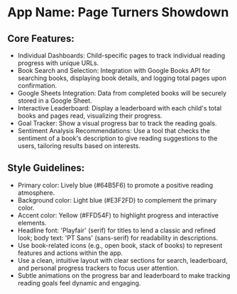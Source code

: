 # **App Name**: Page Turners Showdown

## Core Features:

- Individual Dashboards: Child-specific pages to track individual reading progress with unique URLs.
- Book Search and Selection: Integration with Google Books API for searching books, displaying book details, and logging total pages upon confirmation.
- Google Sheets Integration: Data from completed books will be securely stored in a Google Sheet.
- Interactive Leaderboard: Display a leaderboard with each child's total books and pages read, visualizing their progress.
- Goal Tracker: Show a visual progress bar to track the reading goals.
- Sentiment Analysis Recommendations: Use a tool that checks the sentiment of a book's description to give reading suggestions to the users, tailoring results based on interests.

## Style Guidelines:

- Primary color: Lively blue (#64B5F6) to promote a positive reading atmosphere.
- Background color: Light blue (#E3F2FD) to complement the primary color.
- Accent color: Yellow (#FFD54F) to highlight progress and interactive elements.
- Headline font: 'Playfair' (serif) for titles to lend a classic and refined look; body text: 'PT Sans' (sans-serif) for readability in descriptions.
- Use book-related icons (e.g., open book, stack of books) to represent features and actions within the app.
- Use a clean, intuitive layout with clear sections for search, leaderboard, and personal progress trackers to focus user attention.
- Subtle animations on the progress bar and leaderboard to make tracking reading goals feel dynamic and engaging.